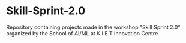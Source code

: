 # Skill-Sprint-2.0
 Repository containing projects made in the workshop "Skill Sprint 2.0" organized by the School of AI/ML at K.I.E.T Innovation Centre
